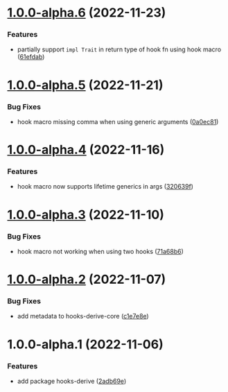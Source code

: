 # [1.0.0-alpha.6](https://github.com/frender-rs/hooks/compare/hooks-derive-core-v1.0.0-alpha.5...hooks-derive-core-v1.0.0-alpha.6) (2022-11-23)


### Features

* partially support `impl Trait` in return type of hook fn using hook macro ([61efdab](https://github.com/frender-rs/hooks/commit/61efdab8d0b46b2173cd7840fdbfb2da40db5d9f))

# [1.0.0-alpha.5](https://github.com/frender-rs/hooks/compare/hooks-derive-core-v1.0.0-alpha.4...hooks-derive-core-v1.0.0-alpha.5) (2022-11-21)


### Bug Fixes

* hook macro missing comma when using generic arguments ([0a0ec81](https://github.com/frender-rs/hooks/commit/0a0ec813d3846ebeb012b2404d11b92e3b9e10b3))

# [1.0.0-alpha.4](https://github.com/frender-rs/hooks/compare/hooks-derive-core-v1.0.0-alpha.3...hooks-derive-core-v1.0.0-alpha.4) (2022-11-16)


### Features

* hook macro now supports lifetime generics in args ([320639f](https://github.com/frender-rs/hooks/commit/320639fb0733eb2cd18d07032c2a15955443307b))

# [1.0.0-alpha.3](https://github.com/frender-rs/hooks/compare/hooks-derive-core-v1.0.0-alpha.2...hooks-derive-core-v1.0.0-alpha.3) (2022-11-10)


### Bug Fixes

* hook macro not working when using two hooks ([71a68b6](https://github.com/frender-rs/hooks/commit/71a68b6a39144e8ef31e1f2f0821d777177626de))

# [1.0.0-alpha.2](https://github.com/frender-rs/hooks/compare/hooks-derive-core-v1.0.0-alpha.1...hooks-derive-core-v1.0.0-alpha.2) (2022-11-07)


### Bug Fixes

* add metadata to hooks-derive-core ([c1e7e8e](https://github.com/frender-rs/hooks/commit/c1e7e8e6f093d35f6fa7c97b6f268da91233b46b))

# 1.0.0-alpha.1 (2022-11-06)


### Features

* add package hooks-derive ([2adb69e](https://github.com/frender-rs/hooks/commit/2adb69e75ef3fa2bb135bed40ded7a235a32a422))
